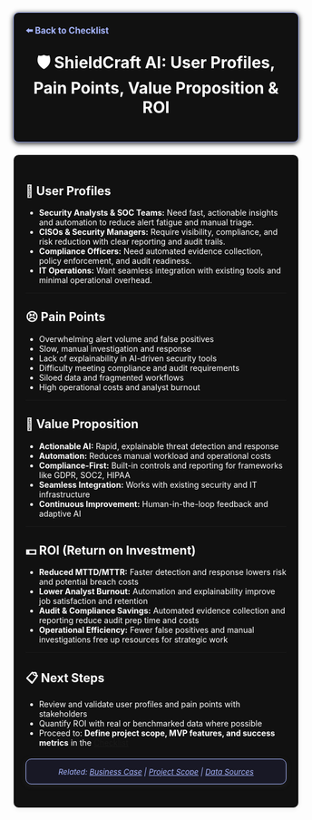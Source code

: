 <section style="border:1px solid #a5b4fc; border-radius:10px; margin:1.5em 0; box-shadow:0 2px 8px #222; padding:1.5em; background:#111; color:#fff;">
<div style="margin-bottom:1.5em;">
  <a href="./checklist.md" style="color:#a5b4fc; font-weight:bold; text-decoration:none; font-size:1.1em;">⬅️ Back to Checklist</a>
</div>
<h1 align="center" style="margin-top:0; font-size:2em;">🛡️ ShieldCraft AI: User Profiles, Pain Points, Value Proposition & ROI</h1>
</section>
<section style="border:1px solid #e0e0e0; border-radius:10px; margin:1.5em 0; box-shadow:0 2px 8px #f0f0f0; padding:1.5em; background:#111; color:#fff;">

## 👤 User Profiles

- **Security Analysts & SOC Teams:** Need fast, actionable insights and automation to reduce alert fatigue and manual triage.
- **CISOs & Security Managers:** Require visibility, compliance, and risk reduction with clear reporting and audit trails.
- **Compliance Officers:** Need automated evidence collection, policy enforcement, and audit readiness.
- **IT Operations:** Want seamless integration with existing tools and minimal operational overhead.

---

## 😣 Pain Points

- Overwhelming alert volume and false positives
- Slow, manual investigation and response
- Lack of explainability in AI-driven security tools
- Difficulty meeting compliance and audit requirements
- Siloed data and fragmented workflows
- High operational costs and analyst burnout

---

## 💎 Value Proposition

- **Actionable AI:** Rapid, explainable threat detection and response
- **Automation:** Reduces manual workload and operational costs
- **Compliance-First:** Built-in controls and reporting for frameworks like GDPR, SOC2, HIPAA
- **Seamless Integration:** Works with existing security and IT infrastructure
- **Continuous Improvement:** Human-in-the-loop feedback and adaptive AI

---

## 💵 ROI (Return on Investment)

- **Reduced MTTD/MTTR:** Faster detection and response lowers risk and potential breach costs
- **Lower Analyst Burnout:** Automation and explainability improve job satisfaction and retention
- **Audit & Compliance Savings:** Automated evidence collection and reporting reduce audit prep time and costs
- **Operational Efficiency:** Fewer false positives and manual investigations free up resources for strategic work

---

## 📋 Next Steps

- Review and validate user profiles and pain points with stakeholders
- Quantify ROI with real or benchmarked data where possible
- Proceed to: **Define project scope, MVP features, and success metrics** in the [Checklist](./checklist.md)


<section style="border:1px solid #a5b4fc; border-radius:10px; margin:1.5em 0; box-shadow:0 2px 8px #222; padding:1em; background:#181825; color:#a5b4fc; font-size:0.95em; text-align:center;">
  <em>Related: <a href="./business_case.md" style="color:#a5b4fc;">Business Case</a> | <a href="./project_scope.md" style="color:#a5b4fc;">Project Scope</a> | <a href="./data_sources.md" style="color:#a5b4fc;">Data Sources</a></em>
</section>
